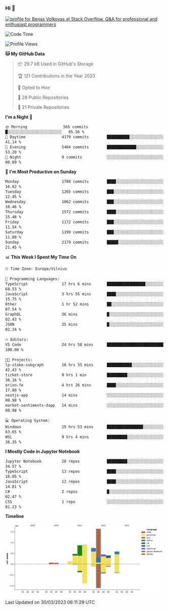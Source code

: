 ### Hi 👋
<a href="https://stackoverflow.com/users/14954249/benas-volkovas"><img src="https://stackoverflow.com/users/flair/14954249.png?theme=dark" width="208" height="58" alt="profile for Benas Volkovas at Stack Overflow, Q&amp;A for professional and enthusiast programmers" title="profile for Benas Volkovas at Stack Overflow, Q&amp;A for professional and enthusiast programmers"></a>

<!--START_SECTION:waka-->
![Code Time](http://img.shields.io/badge/Code%20Time-1%2C374%20hrs%2057%20mins-blue)

![Profile Views](http://img.shields.io/badge/Profile%20Views-0-blue)

**🐱 My GitHub Data** 

> 📦 29.7 kB Used in GitHub's Storage 
 > 
> 🏆 121 Contributions in the Year 2023
 > 
> 💼 Opted to Hire
 > 
> 📜 28 Public Repositories 
 > 
> 🔑 21 Private Repositories 
 > 
**I'm a Night 🦉** 

```text
🌞 Morning                565 commits         █░░░░░░░░░░░░░░░░░░░░░░░░   05.56 % 
🌆 Daytime                4179 commits        ██████████░░░░░░░░░░░░░░░   41.14 % 
🌃 Evening                5404 commits        █████████████░░░░░░░░░░░░   53.20 % 
🌙 Night                  9 commits           ░░░░░░░░░░░░░░░░░░░░░░░░░   00.09 % 
```
📅 **I'm Most Productive on Sunday** 

```text
Monday                   1708 commits        ████░░░░░░░░░░░░░░░░░░░░░   16.82 % 
Tuesday                  1265 commits        ███░░░░░░░░░░░░░░░░░░░░░░   12.45 % 
Wednesday                1062 commits        ███░░░░░░░░░░░░░░░░░░░░░░   10.46 % 
Thursday                 1572 commits        ████░░░░░░░░░░░░░░░░░░░░░   15.48 % 
Friday                   1172 commits        ███░░░░░░░░░░░░░░░░░░░░░░   11.54 % 
Saturday                 1199 commits        ███░░░░░░░░░░░░░░░░░░░░░░   11.80 % 
Sunday                   2179 commits        █████░░░░░░░░░░░░░░░░░░░░   21.45 % 
```


📊 **This Week I Spent My Time On** 

```text
🕑︎ Time Zone: Europe/Vilnius

💬 Programming Languages: 
TypeScript               17 hrs 6 mins       █████████████████░░░░░░░░   68.53 % 
JavaScript               3 hrs 55 mins       ████░░░░░░░░░░░░░░░░░░░░░   15.75 % 
Other                    1 hr 52 mins        ██░░░░░░░░░░░░░░░░░░░░░░░   07.54 % 
GraphQL                  36 mins             █░░░░░░░░░░░░░░░░░░░░░░░░   02.43 % 
JSON                     35 mins             █░░░░░░░░░░░░░░░░░░░░░░░░   02.34 % 

🔥 Editors: 
VS Code                  24 hrs 58 mins      █████████████████████████   100.00 % 

🐱‍💻 Projects: 
lp-stake-subgraph        10 hrs 35 mins      ███████████░░░░░░░░░░░░░░   42.43 % 
ticket-store             9 hrs 1 min         █████████░░░░░░░░░░░░░░░░   36.16 % 
orion-fe                 4 hrs 26 mins       ████░░░░░░░░░░░░░░░░░░░░░   17.80 % 
nextjs-app               14 mins             ░░░░░░░░░░░░░░░░░░░░░░░░░   00.98 % 
market-sentiments-dapp   14 mins             ░░░░░░░░░░░░░░░░░░░░░░░░░   00.98 % 

💻 Operating System: 
Windows                  15 hrs 53 mins      ████████████████░░░░░░░░░   63.65 % 
WSL                      9 hrs 4 mins        █████████░░░░░░░░░░░░░░░░   36.35 % 
```

**I Mostly Code in Jupyter Notebook** 

```text
Jupyter Notebook         28 repos            █████████░░░░░░░░░░░░░░░░   34.57 % 
TypeScript               13 repos            ████░░░░░░░░░░░░░░░░░░░░░   16.05 % 
JavaScript               12 repos            ████░░░░░░░░░░░░░░░░░░░░░   14.81 % 
C#                       2 repos             █░░░░░░░░░░░░░░░░░░░░░░░░   02.47 % 
CSS                      1 repo              ░░░░░░░░░░░░░░░░░░░░░░░░░   01.23 % 
```



**Timeline**

![Lines of Code chart](https://raw.githubusercontent.com/BenasVolkovas/BenasVolkovas/main/assets/bar_graph.png)


 Last Updated on 30/03/2023 06:11:29 UTC
<!--END_SECTION:waka-->
